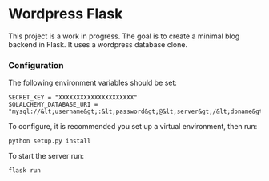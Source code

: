 # Wordpress Flask

This project is a work in progress. The goal is to create a minimal blog backend in Flask. It uses a wordpress database clone.

### Configuration

The following environment variables should be set:
```
SECRET_KEY = "XXXXXXXXXXXXXXXXXXXXX"
SQLALCHEMY_DATABASE_URI = "mysql://&lt;username&gt;:&lt;password&gt;@&lt;server&gt;/&lt;dbname&gt;"
```

To configure, it is recommended you set up a virtual environment, then run:

`python setup.py install`

To start the server run:

`flask run`

